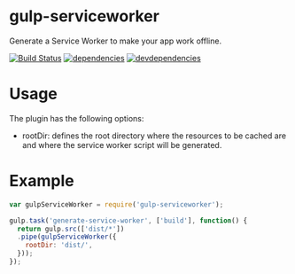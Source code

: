 gulp-serviceworker
=================

Generate a Service Worker to make your app work offline.

[![Build Status](https://travis-ci.org/marco-c/gulp-serviceworker.svg?branch=master)](https://travis-ci.org/marco-c/gulp-serviceworker)
[![dependencies](https://david-dm.org/marco-c/gulp-serviceworker.svg)](https://david-dm.org/marco-c/gulp-serviceworker)
[![devdependencies](https://david-dm.org/marco-c/gulp-serviceworker/dev-status.svg)](https://david-dm.org/marco-c/gulp-serviceworker#info=devDependencies)

# Usage

The plugin has the following options:
- rootDir: defines the root directory where the resources to be cached are and where the service worker script will be generated.

# Example

```JavaScript
var gulpServiceWorker = require('gulp-serviceworker');

gulp.task('generate-service-worker', ['build'], function() {
  return gulp.src(['dist/*'])
  .pipe(gulpServiceWorker({
    rootDir: 'dist/',
  }));
});
```
